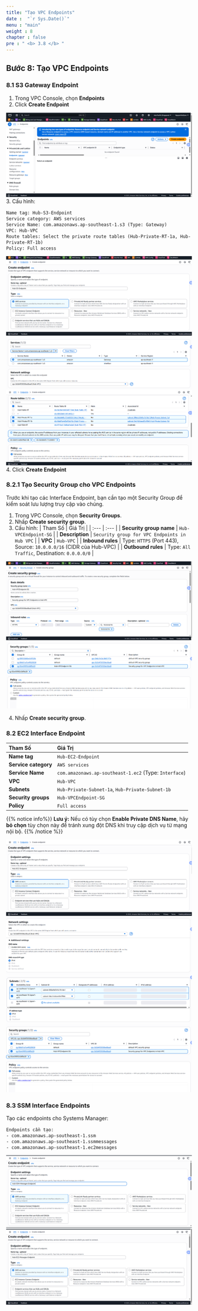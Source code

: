```yaml
---
title: "Tạo VPC Endpoints"
date :  "`r Sys.Date()`" 
menu : "main"
weight : 8
chapter : false
pre : " <b> 3.8 </b> "
---
```



## Bước 8: Tạo VPC Endpoints

### 8.1 S3 Gateway Endpoint

1. Trong VPC Console, chọn **Endpoints**
2. Click **Create Endpoint**

![](/images/3.hub-vpc/hinh-44.png)
3. Cấu hình:

```
Name tag: Hub-S3-Endpoint
Service category: AWS services
Service Name: com.amazonaws.ap-southeast-1.s3 (Type: Gateway)
VPC: Hub-VPC
Route tables: Select the private route tables (Hub-Private-RT-1a, Hub-Private-RT-1b)
Policy: Full access
```
![](/images/3.hub-vpc/hinh-45.png)
![](/images/3.hub-vpc/hinh-46.png)
![](/images/3.hub-vpc/hinh-47.png)
4. Click **Create Endpoint**

### 8.2.1 Tạo Security Group cho VPC Endpoints

Trước khi tạo các Interface Endpoint, bạn cần tạo một Security Group để kiểm soát lưu lượng truy cập vào chúng.

1.  Trong VPC Console, chọn **Security Groups**.
2.  Nhấp **Create security group**.
3.  Cấu hình:
    | Tham Số | Giá Trị |
    | :--- | :--- |
    | **Security group name** | `Hub-VPCEndpoint-SG` |
    | **Description** | `Security group for VPC Endpoints in Hub VPC` |
    | **VPC** | `Hub-VPC` |
    | **Inbound rules** | Type: `HTTPS` (Port 443), Source: `10.0.0.0/16` (CIDR của Hub-VPC) |
    | **Outbound rules** | Type: `All Traffic`, Destination: `0.0.0.0/0` |

![](/images/3.hub-vpc/hinh-48.png)
![](/images/3.hub-vpc/hinh-49.png)

4.  Nhấp **Create security group**.

### 8.2 EC2 Interface Endpoint

| Tham Số | Giá Trị |
| :--- | :--- |
| **Name tag** | `Hub-EC2-Endpoint` |
| **Service category** | `AWS services` |
| **Service Name** | `com.amazonaws.ap-southeast-1.ec2` (Type: `Interface`) |
| **VPC** | `Hub-VPC` |
| **Subnets** | `Hub-Private-Subnet-1a`, `Hub-Private-Subnet-1b` |
| **Security groups** | `Hub-VPCEndpoint-SG` |
| **Policy** | `Full access` |

{{% notice info%}}
**Lưu ý:** Nếu có tùy chọn **Enable Private DNS Name**, hãy **bỏ chọn** tùy chọn này để tránh xung đột DNS khi truy cập dịch vụ từ mạng nội bộ.
{{% /notice %}}

![](/images/3.hub-vpc/hinh-50.png)
![](/images/3.hub-vpc/hinh-51.png)
![](/images/3.hub-vpc/hinh-52.png)
![](/images/3.hub-vpc/hinh-53.png)
### 8.3 SSM Interface Endpoints

Tạo các endpoints cho Systems Manager:

```
Endpoints cần tạo:
- com.amazonaws.ap-southeast-1.ssm
- com.amazonaws.ap-southeast-1.ssmmessages
- com.amazonaws.ap-southeast-1.ec2messages
```
![](/images/3.hub-vpc/hinh-54.png)
![](/images/3.hub-vpc/hinh-55.png)
